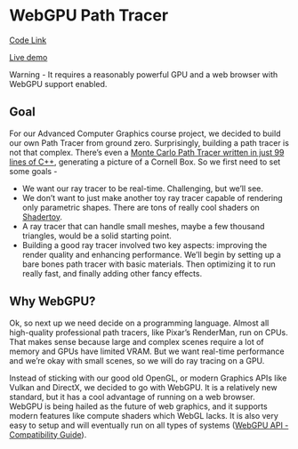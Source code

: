 # WebGPU Path Tracer

[Code Link](https://github.com/Shridhar2602/WebGPU-Path-Tracer)

[Live demo](./path_tracer/index.html) 

Warning - It requires a reasonably powerful GPU and a web browser with WebGPU support enabled.
## Goal

For our Advanced Computer Graphics course project, we decided to build our own Path Tracer from ground zero. Surprisingly, building a path tracer is not that complex. There’s even a [Monte Carlo Path Tracer written in just 99 lines of C++](https://www.kevinbeason.com/smallpt/), generating a picture of a Cornell Box. So we first need to set some goals - 

- We want our ray tracer to be real-time. Challenging, but we’ll see.
- We don’t want to just make another toy ray tracer capable of rendering only parametric shapes. There are tons of really cool shaders on [Shadertoy](https://www.shadertoy.com/).
- A ray tracer that can handle small meshes, maybe a few thousand triangles, would be a solid starting point.
- Building a good ray tracer involved two key aspects: improving the render quality and enhancing performance. We’ll begin by setting up a bare bones path tracer with basic materials. Then optimizing it to run really fast, and finally adding other fancy effects.

## Why WebGPU?

Ok, so next up we need decide on a programming language. Almost all high-quality professional path tracers, like Pixar’s RenderMan, run on CPUs. That makes sense because large and complex scenes require a lot of memory and GPUs have limited VRAM. But we want real-time performance and we’re okay with small scenes, so we will do ray tracing on a GPU. 

Instead of sticking with our good old OpenGL, or modern Graphics APIs like Vulkan and DirectX, we decided to go with WebGPU. It is a relatively new standard, but it has a cool advantage of running on a web browser. WebGPU is being hailed as the future of web graphics, and it supports modern features like compute shaders which WebGL lacks. It is also very easy to setup and will eventually run on all types of systems ([WebGPU API - Compatibility Guide](https://developer.mozilla.org/en-US/docs/Web/API/WebGPU_API#browser_compatibility)).